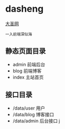 # dasheng
[大圣网](http://59.110.143.111)


`一入前端深似海`
    

## 静态页面目录
- admin  前端后台
- blog 前端博客
- index 主站首页

## 接口目录
- /data/user  用户
- /data/blog  博客接口
- /data/admin  后台接口 j